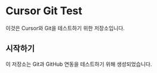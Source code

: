 # Cursor Git Test

이것은 Cursor와 Git을 테스트하기 위한 저장소입니다.

## 시작하기

이 저장소는 Git과 GitHub 연동을 테스트하기 위해 생성되었습니다.
